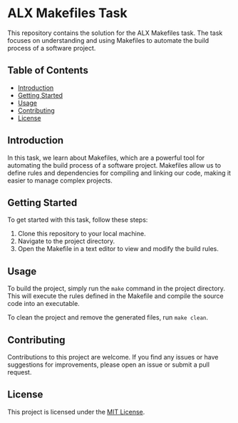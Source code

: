 # ALX Makefiles Task

This repository contains the solution for the ALX Makefiles task. The task focuses on understanding and using Makefiles to automate the build process of a software project.

## Table of Contents

- [Introduction](#introduction)
- [Getting Started](#getting-started)
- [Usage](#usage)
- [Contributing](#contributing)
- [License](#license)

## Introduction

In this task, we learn about Makefiles, which are a powerful tool for automating the build process of a software project. Makefiles allow us to define rules and dependencies for compiling and linking our code, making it easier to manage complex projects.

## Getting Started

To get started with this task, follow these steps:

1. Clone this repository to your local machine.
2. Navigate to the project directory.
3. Open the Makefile in a text editor to view and modify the build rules.

## Usage

To build the project, simply run the `make` command in the project directory. This will execute the rules defined in the Makefile and compile the source code into an executable.

To clean the project and remove the generated files, run `make clean`.

## Contributing

Contributions to this project are welcome. If you find any issues or have suggestions for improvements, please open an issue or submit a pull request.

## License

This project is licensed under the [MIT License](LICENSE).